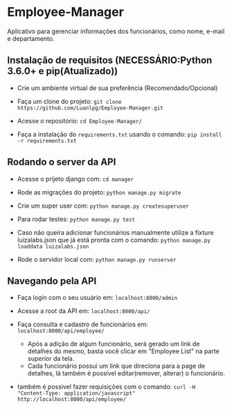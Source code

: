 # Employee-Manager

Aplicativo para gerenciar informações dos funcionários, como nome, e-mail e departamento.


## Instalação de requisitos (NECESSÁRIO:Python 3.6.0+ e pip(Atualizado))

- Crie um ambiente virtual de sua preferência (Recomendado/Opcional)

- Faça um clone do projeto: `git clone https://github.com/Luanlpg/Employee-Manager.git`

- Acesse o repositório: `cd Employee-Manager/`

- Faça a instalação do `requirements.txt` usando o comando: `pip install -r requirements.txt`

## Rodando o server da API

- Acesse o prijeto django com: `cd manager`

- Rode as migrações do projeto: `python manage.py migrate`

- Crie um super user com: `python manage.py createsuperuser`

- Para rodar testes: `python manage.py test`

- Caso não queira adicionar funcionários manualmente utilize a fixture luizalabs.json
que já está pronta com o comando: `python manage.py loaddata luizalabs.json`

- Rode o servidor local com: `python manage.py runserver`

## Navegando pela API

- Faça login com o seu usuário em: `localhost:8000/admin`

- Acesse a root da API em: `localhost:8000/api/`

- Faça consulta e cadastro de funcionários em: `localhost:8000/api/employee/`
    - Após a adição de algum funcionário, será gerado um link de detalhes do mesmo,
    basta você clicar em "Employee List" na parte superior da tela.
    - Cada funcionário possui um link que direciona para a page de detalhes, lá também
    é possível editar(remover, alterar) o funcionário.

- também é possivel fazer requisições com o comando: `curl -H "Content-Type: application/javascript" http://localhost:8000/api/employee/`
